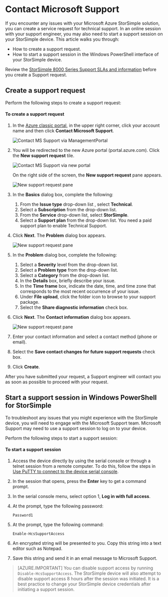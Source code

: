 <properties 
   pageTitle="Contact Microsoft Support | Microsoft Azure"
   description="Learn how to create a support request and start a support session on your StorSimple device."
   services="storsimple"
   documentationCenter=""
   authors="alkohli"
   manager="carmonm"
   editor="" />
<tags 
   ms.service="storsimple"
   ms.devlang="na"
   ms.topic="article"
   ms.tgt_pltfrm="na"
   ms.workload="na"
   ms.date="09/21/2016"
   ms.author="alkohli" />

# Contact Microsoft Support

If you encounter any issues with your Microsoft Azure StorSimple solution, you can create a service request for technical support. In an online session with your support engineer, you may also need to start a support session on your StorSimple device. This article walks you through:

- How to create a support request.
- How to start a support session in the Windows PowerShell interface of your StorSimple device.

Review the [StorSimple 8000 Series Support SLAs and information](https://msdn.microsoft.com/library/mt433077.aspx) before you create a Support request.

## Create a support request

Perform the following steps to create a support request:

#### To create a support request

1. In the [Azure classic portal](https://manage.windowsazure.com/), in the upper right corner, click your account name and then click **Contact Microsoft Support**.

	![Contact MS Support via ManagementPortal](./media/storsimple-contact-microsoft-support/Ibiza1.png)

2. You will be redirected to the new Azure portal (portal.azure.com). Click the **New support request** tile.

	![Contact MS Support via new portal](./media/storsimple-contact-microsoft-support/Ibiza2.png)

    On the right side of the screen, the **New support request** pane appears. 

	![New support request pane](./media/storsimple-contact-microsoft-support/Ibiza3a.png)

3. In the **Basics** dialog box, complete the following:								
	1. From the **Issue type** drop-down list , select **Technical**.
	2. Select a **Subscription** from the drop-down list.
	3. From the **Service** drop-down list, select **StorSimple**. 
	4. Select a **Support plan** from the drop-down list. You need a paid support plan to enable Technical Support.

4. Click **Next**. The **Problem** dialog box appears.

	![New support request pane](./media/storsimple-contact-microsoft-support/Ibiza5a.png) 

5. In the **Problem** dialog box, complete the following:

    1.  Select a **Severity** level from the drop-down list.
    2.  Select a **Problem type** from the drop-down list.
    3.  Select a **Category** from the drop-down list. 
    4.  In the **Details** box, briefly describe your issue.
    5.  In the **Time frame** box, indicate the date, time, and time zone that corresponds to the most recent occurrence of your issue.
    6.  Under **File upload**, click the folder icon to browse to your support package.
    7.  Select the **Share diagnostic information** check box.

6. Click **Next**. The **Contact information** dialog box appears.

	![New support request pane](./media/storsimple-contact-microsoft-support/Ibiza6a.png) 

7. Enter your contact information and select a contact method (phone or email). 

8. Select the **Save contact changes for future support requests** check box.

9. Click **Create**.

After you have submitted your request, a Support engineer will contact you as soon as possible to proceed with your request.

## Start a support session in Windows PowerShell for StorSimple

To troubleshoot any issues that you might experience with the StorSimple device, you will need to engage with the Microsoft Support team. Microsoft Support may need to use a support session to log on to your device. 

Perform the following steps to start a support session:

#### To start a support session

1. Access the device directly by using the serial console or through a telnet session from a remote computer. To do this, follow the steps in [Use PuTTY to connect to the device serial console](storsimple-deployment-walkthrough.md#use-putty-to-connect-to-the-device-serial-console).

2. In the session that opens, press the **Enter** key to get a command prompt.

3. In the serial console menu, select option 1, **Log in with full access**.

4. At the prompt, type the following password: 

	`Password1`

5. At the prompt, type the following command:

	`Enable-HcsSupportAccess`

6. An encrypted string will be presented to you. Copy this string into a text editor such as Notepad.

7. Save this string and send it in an email message to Microsoft Support. 

> [AZURE.IMPORTANT] You can disable support access by running `Disable-HcsSupportAccess`. The StorSimple device will also attempt to disable support access 8 hours after the session was initiated. It is a best practice to change your StorSimple device credentials after initiating a support session.
